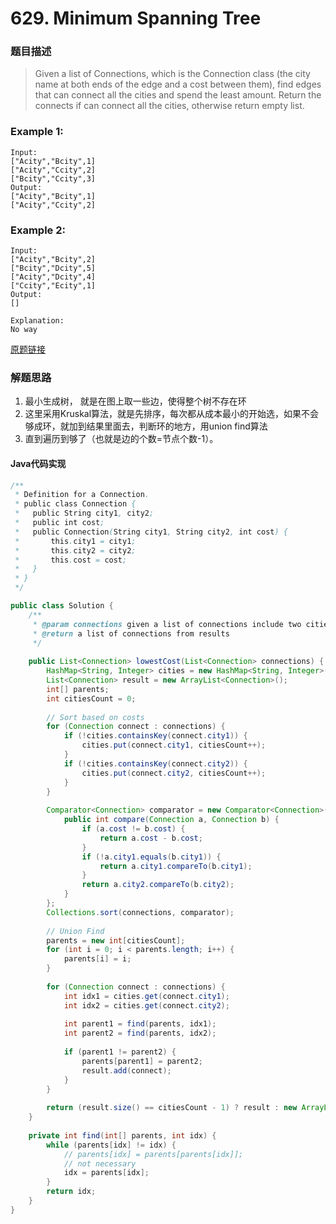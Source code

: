 # 629. Minimum Spanning Tree

### 题目描述

>Given a list of Connections, which is the Connection class (the city name at both ends of the edge and a cost between them), find edges that can connect all the cities and spend the least amount.
Return the connects if can connect all the cities, otherwise return empty list.

### Example 1:

    Input:
    ["Acity","Bcity",1]
    ["Acity","Ccity",2]
    ["Bcity","Ccity",3]
    Output:
    ["Acity","Bcity",1]
    ["Acity","Ccity",2]

### Example 2:
    Input:
    ["Acity","Bcity",2]
    ["Bcity","Dcity",5]
    ["Acity","Dcity",4]
    ["Ccity","Ecity",1]
    Output:
    []

    Explanation:
    No way


[原题链接](https://www.lintcode.com/problem/minimum-spanning-tree/description)



### 解题思路
1. 最小生成树， 就是在图上取一些边，使得整个树不存在环
2. 这里采用Kruskal算法，就是先排序，每次都从成本最小的开始选，如果不会够成环，就加到结果里面去，判断环的地方，用union find算法
3. 直到遍历到够了（也就是边的个数=节点个数-1）。



#### Java代码实现

``` java
/**
 * Definition for a Connection.
 * public class Connection {
 *   public String city1, city2;
 *   public int cost;
 *   public Connection(String city1, String city2, int cost) {
 *       this.city1 = city1;
 *       this.city2 = city2;
 *       this.cost = cost;
 *   }
 * }
 */

public class Solution {
    /**
     * @param connections given a list of connections include two cities and cost
     * @return a list of connections from results
     */
    
    public List<Connection> lowestCost(List<Connection> connections) {
        HashMap<String, Integer> cities = new HashMap<String, Integer>();
        List<Connection> result = new ArrayList<Connection>();
        int[] parents;
        int citiesCount = 0;
        
        // Sort based on costs
        for (Connection connect : connections) {
            if (!cities.containsKey(connect.city1)) {
                cities.put(connect.city1, citiesCount++);
            }
            if (!cities.containsKey(connect.city2)) {
                cities.put(connect.city2, citiesCount++);
            }
        }
        
        Comparator<Connection> comparator = new Comparator<Connection>() {
            public int compare(Connection a, Connection b) {
                if (a.cost != b.cost) {
                    return a.cost - b.cost;
                }
                if (!a.city1.equals(b.city1)) {
                    return a.city1.compareTo(b.city1);
                }
                return a.city2.compareTo(b.city2);
            }
        };
        Collections.sort(connections, comparator);
        
        // Union Find
        parents = new int[citiesCount];
        for (int i = 0; i < parents.length; i++) {
            parents[i] = i;
        }
        
        for (Connection connect : connections) {
            int idx1 = cities.get(connect.city1);
            int idx2 = cities.get(connect.city2);
            
            int parent1 = find(parents, idx1);
            int parent2 = find(parents, idx2);
            
            if (parent1 != parent2) {
                parents[parent1] = parent2;
                result.add(connect);
            }
        }
        
        return (result.size() == citiesCount - 1) ? result : new ArrayList<Connection>();
    }
    
    private int find(int[] parents, int idx) {
        while (parents[idx] != idx) {
            // parents[idx] = parents[parents[idx]];
            // not necessary
            idx = parents[idx];
        }
        return idx;
    }
}
```
